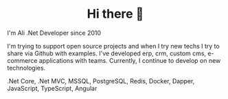 <h1 align="center">Hi there 👋</h1>



<p>I'm Ali .Net Developer since 2010</p>

<p>
 I'm trying to support open source projects and when I try new techs I try to share via Github with examples.
I've developed erp, crm, custom cms, e-commerce applications with teams.
Currently, I continue to develop on new technologies.
</p>


<p>
 .Net Core, .Net MVC, MSSQL, PostgreSQL, Redis, Docker, Dapper, JavaScript, TypeScript, Angular
</p>

 
 
